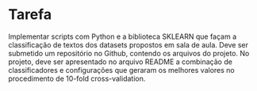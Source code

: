 Tarefa
======
Implementar scripts com Python e a biblioteca SKLEARN que façam a classificação de textos dos datasets propostos em sala de aula. Deve ser submetido um repositório no Github, contendo os arquivos do projeto. No projeto, deve ser apresentado no arquivo README a combinação de classificadores e configurações que geraram os melhores valores no procedimento de 10-fold cross-validation.

